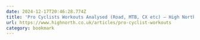 ```yaml
---
date: 2024-12-17T20:46:28.774Z
title: 'Pro Cyclists Workouts Analysed (Road, MTB, CX etc) — High North Performance'
url: https://www.highnorth.co.uk/articles/pro-cyclist-workouts
category: bookmark
---
```

